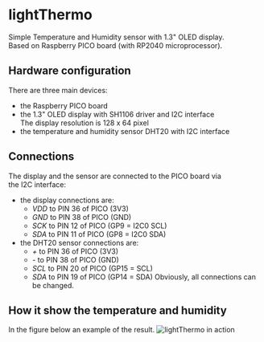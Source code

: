 # lightThermo


Simple Temperature and Humidity sensor with 1.3" OLED display.  
Based on Raspberry PICO board (with RP2040 microprocessor).  

## Hardware configuration

There are three main devices:
- the Raspberry PICO board
- the 1.3" OLED display with SH1106 driver and I2C interface  
  The display resolution is 128 x 64 pixel
- the temperature and humidity sensor DHT20 with I2C interface

## Connections

The display and the sensor are connected to the PICO board via  
the I2C interface:
- the display connections are:
    - *VDD* to PIN 36 of PICO (3V3)
    - *GND* to PIN 38 of PICO (GND)
    - *SCK* to PIN 12 of PICO (GP9 = I2C0 SCL) 
    - *SDA* to PIN 11 of PICO (GP8 = I2C0 SDA)
- the DHT20 sensor connections are:
    - *+* to PIN 36 of PICO (3V3)
    - *-* to PIN 38 of PICO (GND)
    - *SCL* to PIN 20 of PICO (GP15 = SCL)
    - *SDA* to PIN 19 of PICO (GP14 = SDA)
Obviously, all connections can be changed.

## How it show the temperature and humidity

In the figure below an example of the result.
![lightThermo in action](/resorces/lightThermo_1.png "a simple demo")
